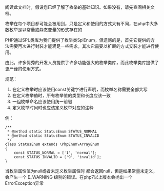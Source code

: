 阅读此文档时，假设您已经了解了枚举的基础知识。如果没有，请先查阅相关文档。

枚举在每个项目都可能会被用到，只是定义和使用的方式大有不同，在php中大多数枚举是以常量或静态变量的形式存在的

PHP通过SPL类库为我们提供了枚举类SplEnum，但遗憾的是，首先它提供的方法需要再次进行封装才能满足一些需求，其次它需要以扩展的方式安装才能进行使用。

由此，许多优秀的开发人员提供了许多功能强大的枚举类库，而此枚举类库提供了更严谨的使用方式。

规范：

1. 在定义枚举时应该使用const关键字进行声明，而枚举名称需要全部大写
2. 在定义枚举值时，所有枚举值的类型和长度应该一致
3. 一组枚举命名应该使用统一前缀
4. 定义枚举时同时也应该定义枚举对应的注释

例：

	/**
	 * @method static StatusEnum STATUS_NORMAL
	 * @method static StatusEnum STATUS_INVALID
	 */
	class StatusEnum extends \PhpEnum\ArrayEnum
	{
	    const STATUS_NORMAL = ['1', 'normal'];
	    const STATUS_INVALID = ['9', 'invalid'];
	}

当枚举属性值为null或者未定义枚举属性时 都会返回null，但是如果常量未定义，会产生一个 E_WARNING 级别的错误。在php7以上版本会抛出一个ErrorException异常